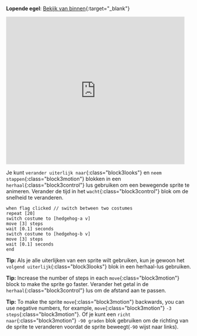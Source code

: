 **Lopende egel**: [Bekijk van binnen](https://scratch.mit.edu/projects/499398615/editor){:target="_blank"}

<div class="scratch-preview">
  <iframe allowtransparency="true" width="485" height="402" src="https://scratch.mit.edu/projects/embed/499398615/?autostart=false" frameborder="0"></iframe>
</div>

Je kunt `verander uiterlijk naar`{:class="block3looks"} en `neem stappen`{:class="block3motion"} blokken in een `herhaal`{:class="block3control"} lus gebruiken om een bewegende sprite te animeren. Verander de tijd in het `wacht`{:class="block3control"} blok om de snelheid te veranderen.

```blocks3
when flag clicked // switch between two costumes
repeat [20]
switch costume to [hedgehog-a v]
move [3] steps
wait [0.1] seconds
switch costume to [hedgehog-b v]
move [3] steps
wait [0.1] seconds
end
```

**Tip:** Als je alle uiterlijken van een sprite wilt gebruiken, kun je gewoon het `volgend uiterlijk`{:class="block3looks"} blok in een herhaal-lus gebruiken.

**Tip:** Increase the number of steps in each `move`{:class="block3motion"} block to make the sprite go faster. Verander het getal in de `herhaal`{:class="block3control"} lus om de afstand aan te passen.

**Tip:** To make the sprite `move`{:class="block3motion"} backwards, you can use negative numbers, for example, `move`{:class="block3motion"} `-3` `steps`{:class="block3motion"}. Of je kunt een `richt naar`{:class="block3motion"} `-90 graden` blok gebruiken om de richting van de sprite te veranderen voordat de sprite beweegt(`-90` wijst naar links). 

